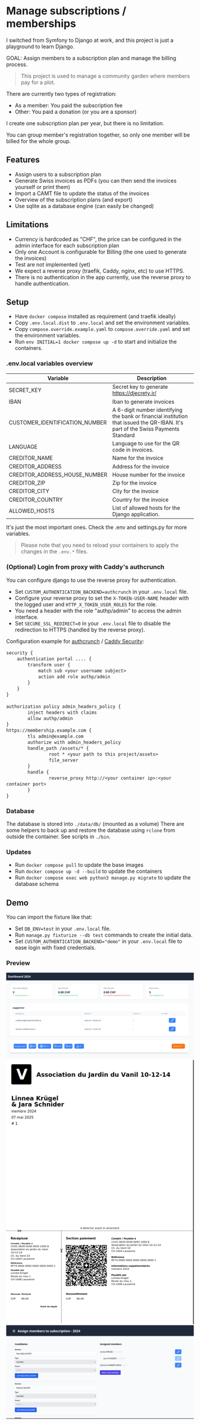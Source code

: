 # Manage subscriptions / memberships

I switched from Symfony to Django at work, and this project is just a playground to learn Django.

GOAL: Assign members to a subscription plan and manage the billing process.

> This project is used to manage a community garden where members pay for a plot.

There are currently two types of registration:
- As a member: You paid the subscription fee
- Other: You paid a donation (or you are a sponsor)

I create one subscription plan per year, but there is no limitation.

You can group member's registration together, so only one member will be billed for the whole group.


## Features

- Assign users to a subscription plan
- Generate Swiss invoices as PDFs (you can then send the invoices yourself or print them)
- Import a CAMT file to update the status of the invoices
- Overview of the subscription plans (and export)
- Use sqlite as a database engine (can easily be changed)

## Limitations
- Currency is hardcoded as "CHF", the price can be configured in the admin interface for each subscription plan
- Only one Account is configurable for Billing (the one used to generate the invoices)
- Test are not implemented (yet)
- We expect a reverse proxy (traefik, Caddy, nginx, etc) to use HTTPS.
- There is no authentication in the app currently, use the reverse proxy to handle authentication. 

## Setup

- Have `docker compose` installed as requirement (and traefik ideally)
- Copy `.env.local.dist` to `.env.local` and set the environment variables.
- Copy `compose.override.example.yaml` to `compose.override.yaml` and set the environment variables.
- Run `env INITIAL=1 docker compose up -d` to start and initialize the containers.

### .env.local variables overview
| Variable | Description                                                                                                                      |
|----------|----------------------------------------------------------------------------------------------------------------------------------|
| SECRET_KEY | Secret key to generate <https://djecrety.ir/>                                                                                    |
| IBAN | Iban to generate invoices                                                                                                        |
| CUSTOMER_IDENTIFICATION_NUMBER | A 6-digit number identifying the bank or financial institution that issued the QR-IBAN. It's part of the Swiss Payments Standard |
| LANGUAGE | Language to use for the QR code in invoices.                                                                                     |
| CREDITOR_NAME | Name for the invoice                                                                                                             |
| CREDITOR_ADDRESS | Address for the invoice                                                                                                          |
| CREDITOR_ADDRESS_HOUSE_NUMBER | House number for the invoice                                                                                                     |
| CREDITOR_ZIP | Zip for the invoice                                                                                                              |
| CREDITOR_CITY | City for the invoice                                                                                                             |
| CREDITOR_COUNTRY | Country for the invoice                                                                                                          |
| ALLOWED_HOSTS | List of allowed hosts for the Django application.                                                                                |

It's just the most important ones. Check the .env and settings.py for more variables.

> Please note that you need to reload your containers to apply the changes in the `.env.*` files.

### (Optional) Login from proxy with Caddy's authcrunch

You can configure django to use the reverse proxy for authentication. 

* Set `CUSTOM_AUTHENTICATION_BACKEND=authcrunch` in your `.env.local` file.
* Configure your reverse proxy to set the `X-TOKEN-USER-NAME` header with the logged user and `HTTP_X_TOKEN_USER_ROLES` for the role.
* You need a header with the role "authp/admin" to access the admin interface.
* Set `SECURE_SSL_REDIRECT=0` in your `.env.local` file to disable the redirection to HTTPS (handled by the reverse proxy).

Configuration example for [authcrunch](https://authcrunch.com/) / [Caddy Security](https://github.com/greenpau/caddy-security):
```config
security {
    authentication portal .... {
        transform user {
            match sub <your username subject>
            action add role authp/admin
        }
    }
}

authorization policy admin_headers_policy {
        inject headers with claims
        allow authp/admin
}
https://membership.example.com {
        tls admin@example.com
        authorize with admin_headers_policy
        handle_path /assets/* {
                root * <your path to this project/assets>
                file_server
        }
        handle {
                reverse_proxy http://<your container ip>:<your container port>
        }
}

```

### Database

The database is stored into `./data/db/` (mounted as a volume)
There are some helpers to back up and restore the database using `rclone` from outside the container. See scripts in `./bin`.

### Updates
- Run `docker compose pull` to update the base images
- Run `docker compose up -d --build` to update the containers
- Run `docker compose exec web python3 manage.py migrate` to update the database schema

## Demo

You can import the fixture like that:
- Set `DB_ENV=test` in your `.env.local` file.
- Run `manage.py fixturize --db test` commands to create the initial data.
- Set `CUSTOM_AUTHENTICATION_BACKEND="demo"` in your `.env.local` file to ease login with fixed credentials.

### Preview

![dashboard.png](doc/dashboard.png)
![invoice.png](doc/invoice.png)
![assign.png](doc/assign.png)
